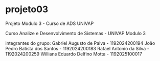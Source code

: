 # projeto03
Projeto Modulo 3 - Curso de ADS UNIVAP


Curso Analize e Desenvolvimento de Sistemas - UNIVAP
Modulo 3

integrantes do grupo:
Gabriel Augusto de Paiva - 1192024200194
João Pedro Batista dos Santos - 1192024200183
Rafael Antonio da Silva - 1192024200259
Willians Eduardo Delfino Motta - 1192025100017